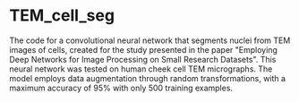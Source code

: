 # TEM_cell_seg
The code for a convolutional neural network that segments nuclei from TEM images of cells, created for the study presented in the paper "Employing Deep Networks for Image Processing on Small Research Datasets". 
This neural network was tested on human cheek cell TEM micrographs. The model employs data augmentation through random transformations, with a maximum accuracy of 95% with only 500 training examples. 
